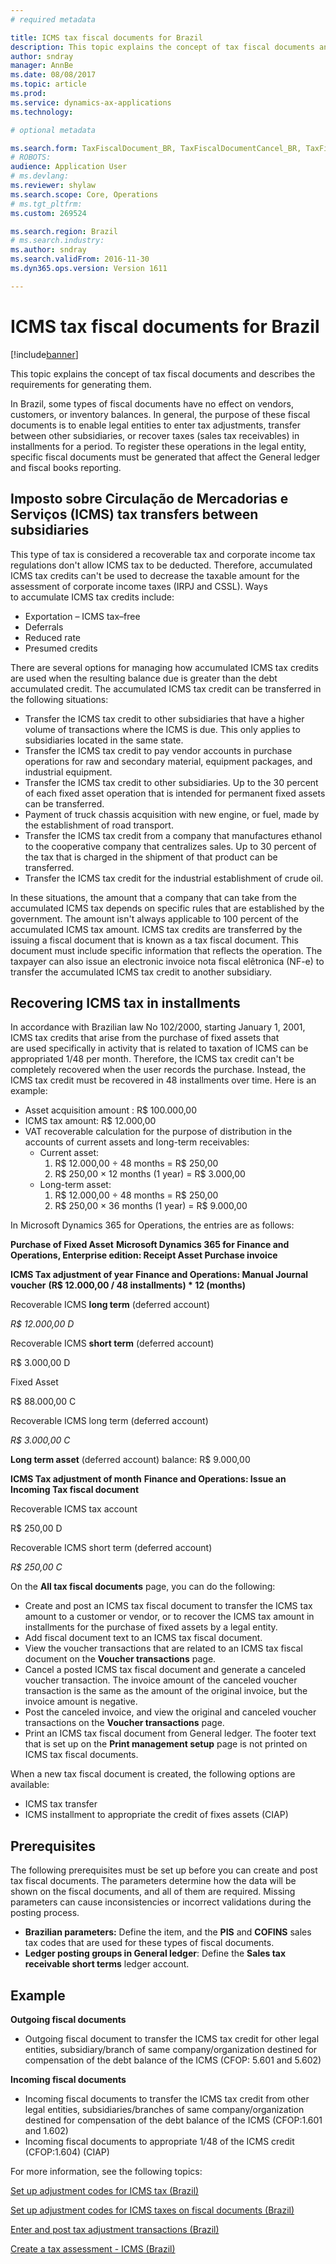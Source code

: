 ```yaml
---
# required metadata

title: ICMS tax fiscal documents for Brazil
description: This topic explains the concept of tax fiscal documents and describes the requirements for generating them.
author: sndray
manager: AnnBe
ms.date: 08/08/2017
ms.topic: article
ms.prod: 
ms.service: dynamics-ax-applications
ms.technology: 

# optional metadata

ms.search.form: TaxFiscalDocument_BR, TaxFiscalDocumentCancel_BR, TaxFiscalDocumentListPage_BR, TaxFiscalDocumentPost_BR
# ROBOTS: 
audience: Application User
# ms.devlang: 
ms.reviewer: shylaw
ms.search.scope: Core, Operations
# ms.tgt_pltfrm: 
ms.custom: 269524

ms.search.region: Brazil
# ms.search.industry: 
ms.author: sndray
ms.search.validFrom: 2016-11-30
ms.dyn365.ops.version: Version 1611

---
```


# ICMS tax fiscal documents for Brazil

[!include[banner](../includes/banner.md)]


This topic explains the concept of tax fiscal documents and describes the requirements for generating them.

In Brazil, some types of fiscal documents have no effect on vendors, customers, or inventory balances. In general, the purpose of these fiscal documents is to enable legal entities to enter tax adjustments, transfer between other subsidiaries, or recover taxes (sales tax receivables) in installments for a period. To register these operations in the legal entity, specific fiscal documents must be generated that affect the General ledger and fiscal books reporting.

## Imposto sobre Circulação de Mercadorias e Serviços (ICMS) tax transfers between subsidiaries
This type of tax is considered a recoverable tax and corporate income tax regulations don't allow ICMS tax to be deducted. Therefore, accumulated ICMS tax credits can't be used to decrease the taxable amount for the assessment of corporate income taxes (IRPJ and CSSL). Ways to accumulate ICMS tax credits include:

-   Exportation – ICMS tax–free
-   Deferrals
-   Reduced rate
-   Presumed credits

There are several options for managing how accumulated ICMS tax credits are used when the resulting balance due is greater than the debt accumulated credit. The accumulated ICMS tax credit can be transferred in the following situations:

-   Transfer the ICMS tax credit to other subsidiaries that have a higher volume of transactions where the ICMS is due. This only applies to subsidiaries located in the same state.
-   Transfer the ICMS tax credit to pay vendor accounts in purchase operations for raw and secondary material, equipment packages, and industrial equipment.
-   Transfer the ICMS tax credit to other subsidiaries. Up to the 30 percent of each fixed asset operation that is intended for permanent fixed assets can be transferred.
-   Payment of truck chassis acquisition with new engine, or fuel, made by the establishment of road transport.
-   Transfer the ICMS tax credit from a company that manufactures ethanol to the cooperative company that centralizes sales. Up to 30 percent of the tax that is charged in the shipment of that product can be transferred.
-   Transfer the ICMS tax credit for the industrial establishment of crude oil.

In these situations, the amount that a company that can take from the accumulated ICMS tax depends on specific rules that are established by the government. The amount isn't always applicable to 100 percent of the accumulated ICMS tax amount. ICMS tax credits are transferred by the issuing a fiscal document that is known as a tax fiscal document. This document must include specific information that reflects the operation. The taxpayer can also issue an electronic invoice nota fiscal elêtronica (NF-e) to transfer the accumulated ICMS tax credit to another subsidiary.

## Recovering ICMS tax in installments
In accordance with Brazilian law No 102/2000, starting January 1, 2001, ICMS tax credits that arise from the purchase of fixed assets that are used specifically in activity that is related to taxation of ICMS can be appropriated 1/48 per month. Therefore, the ICMS tax credit can't be completely recovered when the user records the purchase. Instead, the ICMS tax credit must be recovered in 48 installments over time. Here is an example:

-   Asset acquisition amount : R$ 100.000,00
-   ICMS tax amount: R$ 12.000,00
-   VAT recoverable calculation for the purpose of distribution in the accounts of current assets and long-term receivables:
    -   Current asset:
        1.  R$ 12.000,00 ÷ 48 months = R$ 250,00
        2.  R$ 250,00 × 12 months (1 year) = R$ 3.000,00
    -   Long-term asset:
        1.  R$ 12.000,00 ÷ 48 months = R$ 250,00
        2.  R$ 250,00 × 36 months (1 year) = R$ 9.000,00

In Microsoft Dynamics 365 for Operations, the entries are as follows:

**Purchase of Fixed Asset** **Microsoft Dynamics 365 for Finance and Operations, Enterprise edition: Receipt Asset Purchase invoice**

**ICMS Tax adjustment of year** **Finance and Operations: Manual Journal voucher** **(R$ 12.000,00 / 48 installments) \* 12 (months)**

Recoverable ICMS **long term** (deferred account)

*R$ 12.000,00 D*

Recoverable ICMS **short term** (deferred account)

R$ 3.000,00 D

Fixed Asset

R$ 88.000,00 C

Recoverable ICMS long term (deferred account)

*R$ 3.000,00 C*

**Long term asset** (deferred account) balance: R$ 9.000,00

**ICMS Tax adjustment of month** **Finance and Operations: Issue an Incoming Tax fiscal document**

Recoverable ICMS tax account

R$ 250,00 D

Recoverable ICMS short term (deferred account)

*R$ 250,00 C*

On the **All tax fiscal documents** page, you can do the following:

-   Create and post an ICMS tax fiscal document to transfer the ICMS tax amount to a customer or vendor, or to recover the ICMS tax amount in installments for the purchase of fixed assets by a legal entity.
-   Add fiscal document text to an ICMS tax fiscal document.
-   View the voucher transactions that are related to an ICMS tax fiscal document on the **Voucher transactions** page.
-   Cancel a posted ICMS tax fiscal document and generate a canceled voucher transaction. The invoice amount of the canceled voucher transaction is the same as the amount of the original invoice, but the invoice amount is negative.
-   Post the canceled invoice, and view the original and canceled voucher transactions on the **Voucher transactions** page.
-   Print an ICMS tax fiscal document from General ledger. The footer text that is set up on the **Print management setup** page is not printed on ICMS tax fiscal documents.

When a new tax fiscal document is created, the following options are available:

-   ICMS tax transfer
-   ICMS installment to appropriate the credit of fixes assets (CIAP)

## Prerequisites
The following prerequisites must be set up before you can create and post tax fiscal documents. The parameters determine how the data will be shown on the fiscal documents, and all of them are required. Missing parameters can cause inconsistencies or incorrect validations during the posting process.

-   **Brazilian parameters:** Define the item, and the **PIS** and **COFINS** sales tax codes that are used for these types of fiscal documents.
-   **Ledger posting groups in General ledger**: Define the **Sales tax receivable short terms** ledger account.

## Example
**Outgoing fiscal documents**

-   Outgoing fiscal document to transfer the ICMS tax credit for other legal entities, subsidiary/branch of same company/organization destined for compensation of the debt balance of the ICMS (CFOP: 5.601 and 5.602)

**Incoming fiscal documents**

-   Incoming fiscal documents to transfer the ICMS tax credit from other legal entities, subsidiaries/branches of same company/organization destined for compensation of the debt balance of the ICMS (CFOP:1.601 and 1.602)
-   Incoming fiscal documents to appropriate 1/48 of the ICMS credit (CFOP:1.604) (CIAP)


For more information, see the following topics:

[Set up adjustment codes for ICMS tax (Brazil)](tasks/br-10001-1-set-up-adjustment-codes-icms-tax.md)

[Set up adjustment codes for ICMS taxes on fiscal documents (Brazil)](tasks/br-10001-2-set-up-adjustment-codes-icms-taxes-fiscal-documents.md)

[Enter and post tax adjustment transactions (Brazil)](tasks/br-10001-3-enter-post-tax-adjustment-transactions.md)

[Create a tax assessment - ICMS (Brazil)](tasks/br-10001-4-create-tax-assessment-icms.md)



